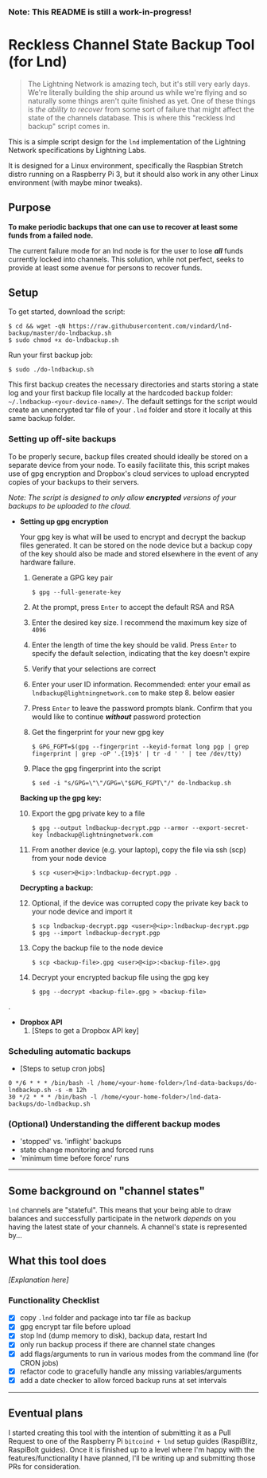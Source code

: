 ### Note: This README is still a work-in-progress!

# Reckless Channel State Backup Tool (for Lnd)

> The Lightning Network is amazing tech, but it's still very early days. We're literally building the ship around us while we're flying and so naturally some things aren't quite finished as yet. One of these things is *the ability to recover* from some sort of failure that might affect the state of the channels database. This is where this "reckless lnd backup" script comes in.


This is a simple script design for the `lnd` implementation of the Lightning Network specifications by Lightning Labs.

It is designed for a Linux environment, specifically the Raspbian Stretch distro running on a Raspberry Pi 3, but it should also work in any other Linux environment (with maybe minor tweaks).

## Purpose
**To make periodic backups that one can use to recover at least some funds from a failed node.**

The current failure mode for an lnd node is for the user to lose ***all*** funds currently locked into channels. This solution, while not perfect, seeks to provide at least some avenue for persons to recover funds.

## Setup

To get started, download the script:
```
$ cd && wget -qN https://raw.githubusercontent.com/vindard/lnd-backup/master/do-lndbackup.sh
$ sudo chmod +x do-lndbackup.sh
```

Run your first backup job:
```
$ sudo ./do-lndbackup.sh
```

This first backup creates the necessary directories and starts storing a state log and your first backup file locally at the hardcoded backup folder: `~/.lndbackup-<your-device-name>/`. The default settings for the script would create an unencrypted tar file of your `.lnd` folder and store it locally at this same backup folder.


### Setting up off-site backups
To be properly secure, backup files created should ideally be stored on a separate device from your node. To easily facilitate this, this script makes use of gpg encryption and Dropbox's cloud services to upload encrypted copies of your backups to their servers.

*Note: The script is designed to only allow **encrypted** versions of your backups to be uploaded to the cloud.*

* **Setting up gpg encryption**

    Your gpg key is what will be used to encrypt and decrypt the backup files generated. It can be stored on the node device but a backup copy of the key should also be made and stored elsewhere in the event of any hardware failure.

    1. Generate a GPG key pair

        `$ gpg --full-generate-key`

    2. At the prompt, press `Enter` to accept the default RSA and RSA

    3. Enter the desired key size. I recommend the maximum key size of `4096`

    4. Enter the length of time the key should be valid. Press `Enter` to specify the default selection, indicating that the key doesn't expire

    5. Verify that your selections are correct

    6. Enter your user ID information. Recommended: enter your email as `lndbackup@lightningnetwork.com` to make step 8. below easier

    7. Press `Enter` to leave the password prompts blank. Confirm that you would like to continue ***without*** password protection

    8. Get the fingerprint for your new gpg key

        `$ GPG_FGPT=$(gpg --fingerprint --keyid-format long pgp | grep fingerprint | grep -oP '.{19}$' | tr -d ' ' | tee /dev/tty)`

    9. Place the gpg fingerprint into the script

        `$ sed -i "s/GPG=\"\"/GPG=\"$GPG_FGPT\"/" do-lndbackup.sh`

    **Backing up the gpg key:**

    10. Export the gpg private key to a file

        `$ gpg --output lndbackup-decrypt.pgp --armor --export-secret-key lndbackup@lightningnetwork.com`

    11. From another device (e.g. your laptop), copy the file via ssh (scp) from your node device

        `$ scp <user>@<ip>:lndbackup-decrypt.pgp .`

    **Decrypting a backup:**

    12. Optional, if the device was corrupted copy the private key back to your node device and import it

        ```
        $ scp lndbackup-decrypt.pgp <user>@<ip>:lndbackup-decrypt.pgp
        $ gpg --import lndbackup-decrypt.pgp
        ```
    13. Copy the backup file to the node device

        `$ scp <backup-file>.gpg <user>@<ip>:<backup-file>.gpg`

    14. Decrypt your encrypted backup file using the gpg key

        `$ gpg --decrypt <backup-file>.gpg > <backup-file>`

.

* **Dropbox API**
    1. [Steps to get a Dropbox API key]


### Scheduling automatic backups

* [Steps to setup cron jobs]

```
0 */6 * * * /bin/bash -l /home/<your-home-folder>/lnd-data-backups/do-lndbackup.sh -s -m 12h
30 */2 * * * /bin/bash -l /home/<your-home-folder>/lnd-data-backups/do-lndbackup.sh
```
### (Optional) Understanding the different backup modes
* 'stopped' vs. 'inflight' backups
* state change monitoring and forced runs
* 'minimum time before force' runs

---
## Some background on "channel states"

`lnd` channels are "stateful". This means that your being able to draw balances and successfully participate in the network *depends* on you having the latest state of your channels. A channel's state is represented by...

## What this tool does

*[Explanation here]*

### Functionality Checklist

- [x] copy `.lnd` folder and package into tar file as backup
- [x] gpg encrypt tar file before upload
- [x] stop lnd (dump memory to disk), backup data, restart lnd
- [x] only run backup process if there are channel state changes
- [x] add flags/arguments to run in various modes from the command line (for CRON jobs)
- [x] refactor code to gracefully handle any missing variables/arguments
- [x] add a date checker to allow forced backup runs at set intervals

---

## Eventual plans

I started creating this tool with the intention of submitting it as a Pull Request to one of the Raspberry Pi `bitcoind + lnd` setup guides (RaspiBlitz, RaspiBolt guides). Once it is finished up to a level where I'm happy with the features/functionality I have planned, I'll be writing up and submitting those PRs for consideration.
